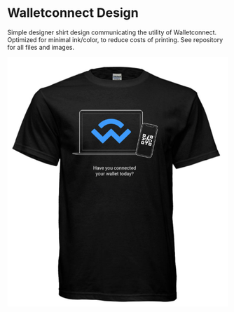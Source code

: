 # Walletconnect Design

 Simple designer shirt design communicating the utility of Walletconnect. Optimized for minimal ink/color, to reduce costs of printing. See repository for all files and images.

 ![](./png/shirt2.png)
